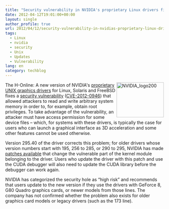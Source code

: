 ```yaml
---
title: "Security vulnerability in NVIDIA's proprietary Linux drivers fixed"
date: 2012-04-12T19:01:00+00:00
layout: single
author_profile: true
url: 2012/04/12/security-vulnerability-in-nvidias-proprietary-linux-drivers-fixed/
tags:
  - Linux
  - nvidia
  - security
  - Unix
  - Updates
  - Vulnerability
lang: en
category: techblog
---
```

[<img title="NVIDIA_logo200" border="0" alt="NVIDIA_logo200" align="right" src="http://lh5.ggpht.com/-942xaZtdEac/T4cfmI6tD2I/AAAAAAAAFeo/-aybmQ6NL-c/NVIDIA_logo200_thumb%25255B1%25255D.png?imgmax=800" width="150" height="111" />](http://lh6.ggpht.com/-gtXFjG4z3M8/T4cfj6WzceI/AAAAAAAAFeg/4uqTaeWiYlQ/s1600-h/NVIDIA_logo200%25255B3%25255D.png)The H-Online: A new version of NVIDIA's [proprietary UNIX graphics drivers](http://www.nvidia.com/object/unix.html) for Linux, Solaris and FreeBSD fixes a [security vulnerability](http://nvidia.custhelp.com/app/answers/detail/a_id/3109) ([CVE-2012-0946](http://www.cve.mitre.org/cgi-bin/cvename.cgi?name=CVE-2012-0946)) that allowed attackers to read and write arbitrary system memory in order to, for example, obtain root privileges. To take advantage of the vulnerability, an attacker must have access permission for some device files – which, for systems with these drivers, is typically the case for users who can launch a graphical interface as 3D acceleration and some other features cannot be used otherwise. 

Version 295.40 of the driver corrects this problem; for older drivers whose version numbers start with 195, 256 to 285, or 290 to 295, NVIDIA has made [patches available](ftp://download.nvidia.com/XFree86/patches/security/CVE-2012-0946/) that change the vulnerable part of the kernel module belonging to the driver. Users who update the driver with this patch and use the CUDA debugger will also need to update the CUDA library before the debugger can work again. 

NVIDIA has categorized the security hole as &#8220;high risk&#8221; and recommends that users update to the new version if they use the drivers with GeForce 8, G80 Quadro graphics cards, or newer models from those lines. The company has not confirmed whether the problem also exists for older graphics card models or legacy drivers (such as the 173 line).